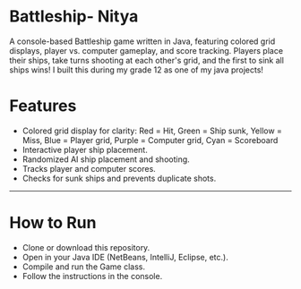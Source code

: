 # Battleship- Nitya 
A console-based Battleship game written in Java, featuring colored grid displays, player vs. computer gameplay, and score tracking. Players place their ships, take turns shooting at each other's grid, and the first to sink all ships wins!
I built this during my grade 12 as one of my java projects!

# Features
- Colored grid display for clarity: Red = Hit, Green = Ship sunk, Yellow = Miss, Blue = Player grid, Purple = Computer grid, Cyan = Scoreboard
- Interactive player ship placement.
- Randomized AI ship placement and shooting.
- Tracks player and computer scores.
- Checks for sunk ships and prevents duplicate shots.

--- 

# How to Run
- Clone or download this repository.
- Open in your Java IDE (NetBeans, IntelliJ, Eclipse, etc.).
- Compile and run the Game class.
- Follow the instructions in the console.
